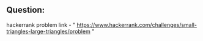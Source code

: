 ## Question:
hackerrank problem link - " https://www.hackerrank.com/challenges/small-triangles-large-triangles/problem "